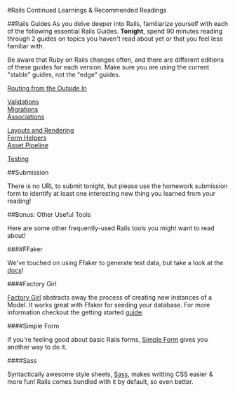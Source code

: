 #Rails Continued Learnings & Recommended Readings

##Rails Guides
As you delve deeper into Rails, familiarize yourself with each of the following essential Rails Guides. **Tonight**, spend 90 minutes reading through 2 guides on topics you haven't read about yet or that you feel less familiar with. 

Be aware that Ruby on Rails changes often, and there are different editions of these guides for each version. Make sure you are using the current "stable" guides, not the "edge" guides.

[Routing from the Outside In](http://guides.rubyonrails.org/routing.html)   

[Validations](http://guides.rubyonrails.org/active_record_validations.html)    
[Migrations](http://guides.rubyonrails.org/active_record_migrations.html)    
[Associations](http://guides.rubyonrails.org/active_record_associations.html)    

[Layouts and Rendering](http://guides.rubyonrails.org/layouts_and_rendering.html)   
[Form Helpers](http://guides.rubyonrails.org/form_helpers.html)    
[Asset Pipeline](http://guides.rubyonrails.org/asset_pipeline.html)   

[Testing](http://guides.rubyonrails.org/testing.html)  

##Submission

There is no URL to submit tonight, but please use the homework submission form to identify at least one interesting new thing you learned from your reading! 


##Bonus: Other Useful Tools

Here are some other frequently-used Rails tools you might want to read about!  


####FFaker

We've touched on using Ffaker to generate test data, but take a look at the [docs](https://github.com/EmmanuelOga/ffaker)!

####Factory Girl

[Factory Girl](https://github.com/thoughtbot/factory_girl_rails) abstracts away the process of creating new instances of a Model. It works great with Ffaker for seeding your database. For more information checkout the getting started [guide](http://www.rubydoc.info/gems/factory_girl/2.3.2/file/GETTING_STARTED.md).



####Simple Form

If you're feeling good about basic Rails forms, [Simple Form](https://github.com/plataformatec/simple_form) gives you another way to do it. 

####Sass

Syntactically awesome style sheets, [Sass](http://sass-lang.com/guide), makes writting CSS easier & more fun! Rails comes bundled with it by default, so even better.

